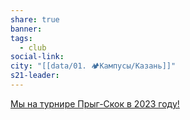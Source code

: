```yaml
---
share: true
banner: 
tags:
  - club
social-link: 
city: "[[data/01. 🏕️Кампусы/Казань]]"
s21-leader: 
---
```


[Мы на турнире Прыг-Скок в 2023 году!](https://disk.yandex.ru/d/Uydab_7VpqRHUg?roistat_visit=1178316)
